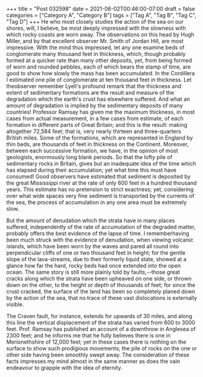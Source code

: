 +++
title = "Post 032598"
date = 2021-06-02T00:46:00-07:00
draft = false
categories = ["Category A", "Category B"]
tags = ["Tag A", "Tag B", "Tag C", "Tag D"]
+++
He who most closely studies the action of the sea on our shores, will, I believe, be most deeply impressed with the slowness with which rocky coasts are worn away. The observations on this head by Hugh Miller, and by that excellent observer Mr. Smith of Jordan Hill, are most impressive. With the mind thus impressed, let any one examine beds of conglomerate many thousand feet in thickness, which, though probably formed at a quicker rate than many other deposits, yet, from being formed of worn and rounded pebbles, each of which bears the stamp of time, are good to show how slowly the mass has been accumulated. In the Cordillera I estimated one pile of conglomerate at ten thousand feet in thickness. Let theobserver remember Lyell's profound remark that the thickness and extent of sedimentary formations are the result and measure of the degradation which the earth's crust has elsewhere suffered. And what an amount of degradation is implied by the sedimentary deposits of many countries! Professor Ramsay has given me the maximum thickness, in most cases from actual measurement, in a few cases from estimate, of each formation in different parts of Great Britain; and this is the result: making altogether 72,584 feet; that is, very nearly thirteen and three-quarters British miles. Some of the formations, which are represented in England by thin beds, are thousands of feet in thickness on the Continent. Moreover, between each successive formation, we have, in the opinion of most geologists, enormously long blank periods. So that the lofty pile of sedimentary rocks in Britain, gives but an inadequate idea of the time which has elapsed during their accumulation; yet what time this must have consumed! Good observers have estimated that sediment is deposited by the great Mississippi river at the rate of only 600 feet in a hundred thousand years. This estimate has no pretension to strict exactness; yet, considering over what wide spaces very fine sediment is transported by the currents of the sea, the process of accumulation in any one area must be extremely slow.

But the amount of denudation which the strata have in many places suffered, independently of the rate of accumulation of the degraded matter, probably offers the best evidence of the lapse of time. I rememberhaving been much struck with the evidence of denudation, when viewing volcanic islands, which have been worn by the waves and pared all round into perpendicular cliffs of one or two thousand feet in height; for the gentle slope of the lava-streams, due to their formerly liquid state, showed at a glance how far the hard, rocky beds had once extended into the open ocean. The same story is still more plainly told by faults,--those great cracks along which the strata have been upheaved on one side, or thrown down on the other, to the height or depth of thousands of feet; for since the crust cracked, the surface of the land has been so completely planed down by the action of the sea, that no trace of these vast dislocations is externally visible.

The Craven fault, for instance, extends for upwards of 30 miles, and along this line the vertical displacement of the strata has varied from 600 to 3000 feet. Prof. Ramsay has published an account of a downthrow in Anglesea of 2300 feet; and he informs me that he fully believes there is one in Merionethshire of 12,000 feet; yet in these cases there is nothing on the surface to show such prodigious movements; the pile of rocks on the one or other side having been smoothly swept away. The consideration of these facts impresses my mind almost in the same manner as does the vain endeavour to grapple with the idea of eternity.
